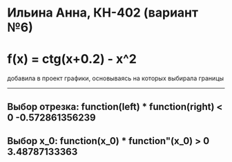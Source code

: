# Ильина Анна, КН-402 (вариант №6)

# f(x) = ctg(x+0.2) - x^2

добавила в проект графики, основываясь на которых выбирала границы

------------------------------------------------
Выбор отрезка: function(left) * function(right) < 0
-0.572861356239
------------------------------------------------
Выбор x_0: function(x_0) * function"(x_0) > 0
3.48787133363
------------------------------------------------
